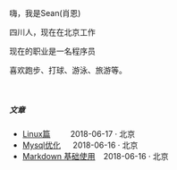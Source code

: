 

嗨，我是Sean(肖恩)

四川人，现在在北京工作

现在的职业是一名程序员

喜欢跑步、打球、游泳、旅游等。 

<br/>

##### 文章

- [Linux篇][1] &emsp;&emsp;         2018-06-17 · 北京
- [Mysql优化][2] &emsp;              2018-06-16 · 北京
- [Markdown 基础使用][3] &ensp;                               2018-06-16 · 北京

[1]: https://xuchaobing01.github.io/2018/06/17/linux/
[2]: https://xuchaobing01.github.io/2018/06/16/mysql/
[3]: https://xuchaobing01.github.io/2018/06/16/use-markdown/
